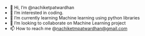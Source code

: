 - 👋 Hi, I’m @nachiketpatwardhan
- 👀 I’m interested in coding.
- 🌱 I’m currently learning Machine learning using python libraries
- 💞️ I’m looking to collaborate on Machine Learning project
- 📫 How to reach me @nachiketmpatwardhan@gmail.com

<!---
nachiketpatwardhan/nachiketpatwardhan is a ✨ special ✨ repository because its `README.md` (this file) appears on your GitHub profile.
You can click the Preview link to take a look at your changes.
--->
